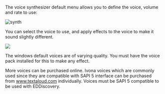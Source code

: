 The voice synthesizer default menu allows you to define the voice, volume and rate to use:

![synth](http://i.imgur.com/1bokxnu.png)

You can select the voice to use, and apply effects to the voice to make it sound slightly different.

![](http://i.imgur.com/eUsOpjU.png)

The windows default voices are of varying quality.  You must have the voice pack installed for this to make any effect.

More voices can be purchased online.  Ivona voices which are commonly used since they are compatible with SAPI 5 interface can be purchased from www.textaloud.com individually.  Voices must be SAPI 5 compatible to be used with EDDiscovery.

